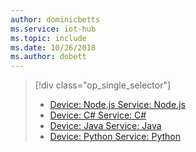 ```yaml
---
author: dominicbetts
ms.service: iot-hub
ms.topic: include
ms.date: 10/26/2018
ms.author: dobett
---
```

> [!div class="op_single_selector"]
> * [Device: Node.js Service: Node.js](../articles/iot-hub/iot-hub-node-node-schedule-jobs.md)
> * [Device: C# Service: C#](../articles/iot-hub/iot-hub-csharp-csharp-schedule-jobs.md)
> * [Device: Java Service: Java](../articles/iot-hub/iot-hub-java-java-schedule-jobs.md)
> * [Device: Python Service: Python](../articles/iot-hub/iot-hub-python-python-schedule-jobs.md)
